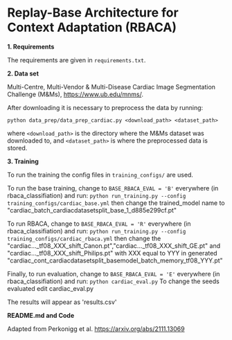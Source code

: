 # Replay-Base Architecture for Context Adaptation (RBACA)

**1. Requirements**

The requirements are given in `requirements.txt`.

**2. Data set**

Multi-Centre, Multi-Vendor & Multi-Disease Cardiac Image Segmentation Challenge (M&Ms), https://www.ub.edu/mnms/.

After downloading it is necessary to preprocess the data by running:

```python data_prep/data_prep_cardiac.py <download_path> <dataset_path>```

where `<download_path>` is the directory where the M&Ms dataset was downloaded to, and `<dataset_path>` is where the preprocessed data is stored.

**3. Training**

To run the training the config files in `training_configs/` are used. 

To run the base training, change to `BASE_RBACA_EVAL = 'B'` everywhere (in rbaca_classifiation) and run:
`python run_training.py --config training_configs/cardiac_base.yml`
then change the trained_model name to "cardiac_batch_cardiacdatasetsplit_base_1_d885e299cf.pt"

To run RBACA, change to `BASE_RBACA_EVAL = 'R'` everywhere (in rbaca_classifiation) and run:
`python run_training.py --config training_configs/cardiac_rbaca.yml`
then change the "cardiac..._tf08_XXX_shift_Canon.pt","cardiac..._tf08_XXX_shift_GE.pt" and "cardiac..._tf08_XXX_shift_Philips.pt" with XXX equal to YYY in generated "cardiac_cont_cardiacdatasetsplit_basemodel_batch_memory_tf08_YYY.pt"

Finally, to run evaluation, change to `BASE_RBACA_EVAL = 'E'` everywhere (in rbaca_classifiation) and run:
`python cardiac_eval.py`
To change the seeds evaluated edit cardiac_eval.py

The results will appear as 'results.csv'

**README.md and Code**

Adapted from Perkonigg et al. https://arxiv.org/abs/2111.13069